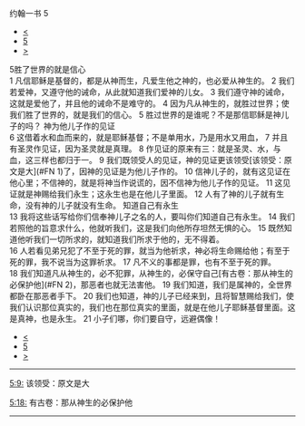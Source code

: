 ﻿





 约翰一书 5




* [<](bible/1JN04.md)
* [5](bible/1JN.md)
* [>](bible/2JN01.md)



 
5胜了世界的就是信心  
1 凡信耶稣是基督的，都是从神而生，凡爱生他之神的，也必爱从神生的。 
2 我们若爱神，又遵守他的诫命，从此就知道我们爱神的儿女。 
3 我们遵守神的诫命，这就是爱他了，并且他的诫命不是难守的。 
4 因为凡从神生的，就胜过世界；使我们胜了世界的，就是我们的信心。 
5 胜过世界的是谁呢？不是那信耶稣是神儿子的吗？ 神为他儿子作的见证  
6 这借着水和血而来的，就是耶稣基督；不是单用水，乃是用水又用血， 
7 并且有圣灵作见证，因为圣灵就是真理。 
8 作见证的原来有三：就是圣灵、水，与血，这三样也都归于一。 
9 我们既领受人的见证，神的见证更该领受[该领受：原文是大](#FN 1)了，因神的见证是为他儿子作的。 
10 信神儿子的，就有这见证在他心里；不信神的，就是将神当作说谎的，因不信神为他儿子作的见证。 
11 这见证就是神赐给我们永生；这永生也是在他儿子里面。 
12 人有了神的儿子就有生命，没有神的儿子就没有生命。 知道自己有永生  
13 我将这些话写给你们信奉神儿子之名的人，要叫你们知道自己有永生。 
14 我们若照他的旨意求什么，他就听我们，这是我们向他所存坦然无惧的心。 
15 既然知道他听我们一切所求的，就知道我们所求于他的，无不得着。  
16 人若看见弟兄犯了不至于死的罪，就当为他祈求，神必将生命赐给他；有至于死的罪，我不说当为这罪祈求。 
17 凡不义的事都是罪，也有不至于死的罪。  
18 我们知道凡从神生的，必不犯罪，从神生的，必保守自己[有古卷：那从神生的必保护他](#FN 2)，那恶者也就无法害他。 
19 我们知道，我们是属神的，全世界都卧在那恶者手下。 
20 我们也知道，神的儿子已经来到，且将智慧赐给我们，使我们认识那位真实的，我们也在那位真实的里面，就是在他儿子耶稣基督里面。这是真神，也是永生。 
21 小子们哪，你们要自守，远避偶像！ 
* [<](bible/1JN04.md)
* [5](bible/1JN.md)
* [>](bible/2JN01.md)





---


[5:9:](#V9)
该领受：原文是大


[5:18:](#V18)
有古卷：那从神生的必保护他




---









